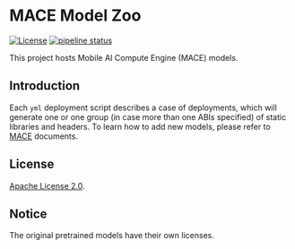 MACE Model Zoo
==============
[![License](https://img.shields.io/badge/License-Apache%202.0-blue.svg)](LICENSE)
[![pipeline status](https://gitlab.com/llhe/mace-models/badges/master/pipeline.svg)](https://gitlab.com/llhe/mace-models/pipelines)

This project hosts Mobile AI Compute Engine (MACE) models.

Introduction
---
Each `yml` deployment script describes a case of deployments, which will 
generate one or one group (in case more than one ABIs specified) of static 
libraries and headers. To learn how to add new models, please refer to
[MACE](https://github.com/XiaoMi/mace) documents.

## License
[Apache License 2.0](LICENSE).

## Notice
The original pretrained models have their own licenses.
